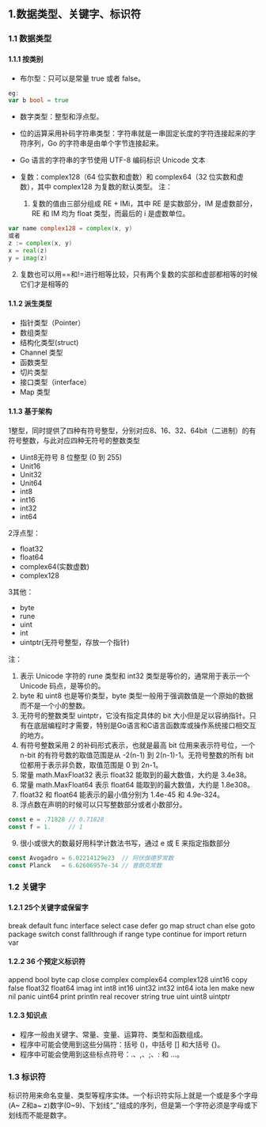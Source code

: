 ## 1.数据类型、关键字、标识符

### 1.1 数据类型

#### 1.1.1 按类别

- 布尔型：只可以是常量 true 或者 false。

```go
eg:
var b bool = true
```

- 数字类型：整型和浮点型。

- 位的运算采用补码字符串类型：字符串就是一串固定长度的字符连接起来的字符序列，Go 的字符串是由单个字节连接起来。

- Go 语言的字符串的字节使用 UTF-8 编码标识 Unicode 文本

- 复数：complex128（64 位实数和虚数）和 complex64（32 位实数和虚数），其中 complex128 为复数的默认类型。
  注：

  1. 复数的值由三部分组成 RE + IMi，其中 RE 是实数部分，IM 是虚数部分，RE 和 IM 均为 float 类型，而最后的 i 是虚数单位。

```go
var name complex128 = complex(x, y)
或者
z := complex(x, y)
x = real(z)
y = imag(z)
```

  2. 复数也可以用==和!=进行相等比较，只有两个复数的实部和虚部都相等的时候它们才是相等的

#### 1.1.2 派生类型

- 指针类型（Pointer）
- 数组类型
- 结构化类型(struct)
- Channel 类型
- 函数类型
- 切片类型
- 接口类型（interface）
- Map 类型

#### 1.1.3 基于架构

1整型，同时提供了四种有符号整型，分别对应8、16、32、64bit（二进制）的有符号整数，与此对应四种无符号的整数类型

- Uint8无符号 8 位整型 (0 到 255)
- Unit16
- Unit32
- Unit64
- int8
- int16
- int32
- int64

2浮点型：

- float32
- float64
- complex64(实数虚数)
- complex128

3其他：

- byte
- rune
- uint
- int
- uintptr(无符号整型，存放一个指针)

注：

1. 表示 Unicode 字符的 rune 类型和 int32 类型是等价的，通常用于表示一个 Unicode 码点，是等价的。
2. byte 和 uint8 也是等价类型，byte 类型一般用于强调数值是一个原始的数据而不是一个小的整数。
3. 无符号的整数类型 uintptr，它没有指定具体的 bit 大小但是足以容纳指针。只有在底层编程时才需要，特别是Go语言和C语言函数库或操作系统接口相交互的地方。
4. 有符号整数采用 2 的补码形式表示，也就是最高 bit 位用来表示符号位，一个 n-bit 的有符号数的取值范围是从 -2(n-1) 到 2(n-1)-1。无符号整数的所有 bit 位都用于表示非负数，取值范围是 0 到 2n-1。
5. 常量 math.MaxFloat32 表示 float32 能取到的最大数值，大约是 3.4e38。
6. 常量 math.MaxFloat64 表示 float64 能取到的最大数值，大约是 1.8e308。
7. float32 和 float64 能表示的最小值分别为 1.4e-45 和 4.9e-324。
8. 浮点数在声明的时候可以只写整数部分或者小数部分。

```go
const e = .71828 // 0.71828
const f = 1.     // 1
```

9. 很小或很大的数最好用科学计数法书写，通过 e 或 E 来指定指数部分

```go
const Avogadro = 6.02214129e23  // 阿伏伽德罗常数
const Planck   = 6.62606957e-34 // 普朗克常数
```

### 1.2 关键字

#### 1.2.1 25个关键字或保留字

break default func interface select
case defer go map struct
chan else goto package switch
const fallthrough if range type
continue for import return var

#### 1.2.2 36 个预定义标识符

append bool byte cap close complex complex64 complex128 uint16
copy false float32 float64 imag int int8 int16 uint32
int32 int64 iota len make new nil panic uint64
print println real recover string true uint uint8 uintptr

#### 1.2.3 知识点

- 程序一般由关键字、常量、变量、运算符、类型和函数组成。
- 程序中可能会使用到这些分隔符：括号 ()，中括号 [] 和大括号 {}。
- 程序中可能会使用到这些标点符号：.、,、;、: 和 …。

### 1.3 标识符

标识符用来命名变量、类型等程序实体。一个标识符实际上就是一个或是多个字母(A~ Z和a~ z)数字(0~9)、下划线“_”组成的序列，但是第一个字符必须是字母或下划线而不能是数字。


